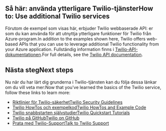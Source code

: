## <span data-ttu-id="438cb-101"><a name="AdditionalServices"></a>Så här: använda ytterligare Twilio-tjänster</span><span class="sxs-lookup"><span data-stu-id="438cb-101"><a name="AdditionalServices"></a>How to: Use additional Twilio services</span></span>
<span data-ttu-id="438cb-102">Förutom de exempel som visas här, erbjuder Twilio webbaserade API: er som du kan använda för att utnyttja ytterligare funktioner för Twilio från Azure-program.</span><span class="sxs-lookup"><span data-stu-id="438cb-102">In addition to the examples shown here, Twilio offers web-based APIs that you can use to leverage additional Twilio functionality from your Azure application.</span></span> <span data-ttu-id="438cb-103">Fullständig information finns i [Twilio-API-dokumentationen][twilio_api_documentation].</span><span class="sxs-lookup"><span data-stu-id="438cb-103">For full details, see the [Twilio API documentation][twilio_api_documentation].</span></span>

## <span data-ttu-id="438cb-104"><a name="NextSteps"></a>Nästa steg</span><span class="sxs-lookup"><span data-stu-id="438cb-104"><a name="NextSteps"></a>Next steps</span></span>
<span data-ttu-id="438cb-105">Nu när du har lärt dig grunderna i Twilio-tjänsten kan du följa dessa länkar om du vill veta mer:</span><span class="sxs-lookup"><span data-stu-id="438cb-105">Now that you've learned the basics of the Twilio service, follow these links to learn more:</span></span>

* <span data-ttu-id="438cb-106">[Riktlinjer för Twilio-säkerhet][twilio_security_guidelines]</span><span class="sxs-lookup"><span data-stu-id="438cb-106">[Twilio Security Guidelines][twilio_security_guidelines]</span></span>
* <span data-ttu-id="438cb-107">[Twilio HowTos och exempelkod][twilio_howtos]</span><span class="sxs-lookup"><span data-stu-id="438cb-107">[Twilio HowTos and Example Code][twilio_howtos]</span></span>
* <span data-ttu-id="438cb-108">[Twilio snabbstarten självstudier][twilio_quickstarts]</span><span class="sxs-lookup"><span data-stu-id="438cb-108">[Twilio Quickstart Tutorials][twilio_quickstarts]</span></span> 
* <span data-ttu-id="438cb-109">[Twilio på GitHub][twilio_on_github]</span><span class="sxs-lookup"><span data-stu-id="438cb-109">[Twilio on GitHub][twilio_on_github]</span></span>
* <span data-ttu-id="438cb-110">[Prata med Twilio-Support][twilio_support]</span><span class="sxs-lookup"><span data-stu-id="438cb-110">[Talk to Twilio Support][twilio_support]</span></span>

[twilio_api_documentation]: http://www.twilio.com/api
[twilio_security_guidelines]: http://www.twilio.com/docs/security
[twilio_howtos]: http://www.twilio.com/docs/howto
[twilio_on_github]: https://github.com/twilio
[twilio_support]: http://www.twilio.com/help/contact
[twilio_quickstarts]: http://www.twilio.com/docs/quickstart


